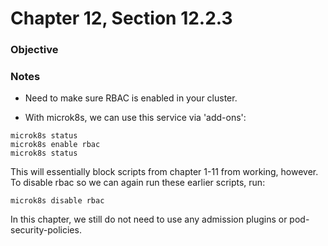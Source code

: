 # Chapter 12, Section 12.2.3

### Objective

### Notes
- Need to make sure RBAC is enabled in your cluster.

- With microk8s, we can use this service via 'add-ons':
```
microk8s status
microk8s enable rbac
microk8s status
``` 

This will essentially block scripts from chapter 1-11 from working, however.
To disable rbac so we can again run these earlier scripts, run:
```
microk8s disable rbac
```

In this chapter, we still do not need to use any admission plugins or pod-security-policies.

